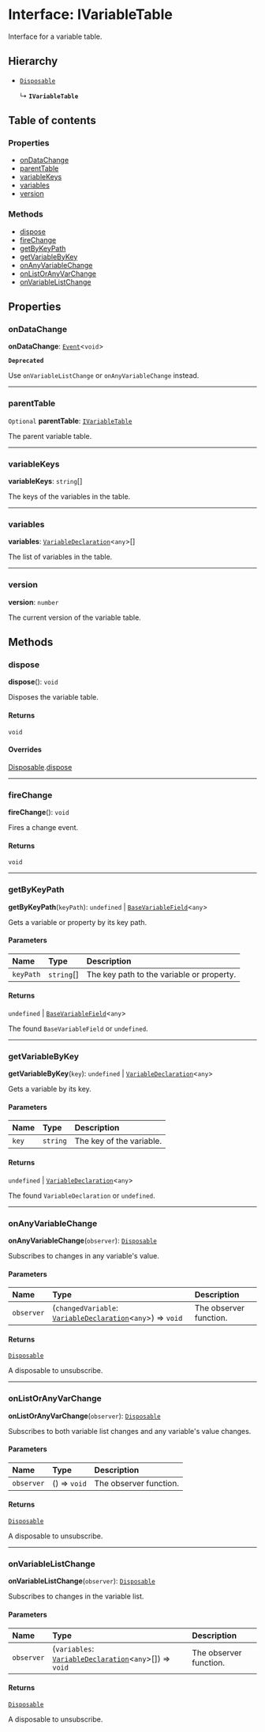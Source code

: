 # Interface: IVariableTable

Interface for a variable table.

## Hierarchy

* [`Disposable`](/auto-docs/fixed-layout-editor/interfaces/Disposable-1.md)

  ↳ **`IVariableTable`**

## Table of contents

### Properties

* [onDataChange](/auto-docs/fixed-layout-editor/interfaces/IVariableTable.md#ondatachange)
* [parentTable](/auto-docs/fixed-layout-editor/interfaces/IVariableTable.md#parenttable)
* [variableKeys](/auto-docs/fixed-layout-editor/interfaces/IVariableTable.md#variablekeys)
* [variables](/auto-docs/fixed-layout-editor/interfaces/IVariableTable.md#variables)
* [version](/auto-docs/fixed-layout-editor/interfaces/IVariableTable.md#version)

### Methods

* [dispose](/auto-docs/fixed-layout-editor/interfaces/IVariableTable.md#dispose)
* [fireChange](/auto-docs/fixed-layout-editor/interfaces/IVariableTable.md#firechange)
* [getByKeyPath](/auto-docs/fixed-layout-editor/interfaces/IVariableTable.md#getbykeypath)
* [getVariableByKey](/auto-docs/fixed-layout-editor/interfaces/IVariableTable.md#getvariablebykey)
* [onAnyVariableChange](/auto-docs/fixed-layout-editor/interfaces/IVariableTable.md#onanyvariablechange)
* [onListOrAnyVarChange](/auto-docs/fixed-layout-editor/interfaces/IVariableTable.md#onlistoranyvarchange)
* [onVariableListChange](/auto-docs/fixed-layout-editor/interfaces/IVariableTable.md#onvariablelistchange)

## Properties

### onDataChange

**onDataChange**: [`Event`](/auto-docs/fixed-layout-editor/interfaces/Event-1.md)<`void`>

**`Deprecated`**

Use `onVariableListChange` or `onAnyVariableChange` instead.

***

### parentTable

`Optional` **parentTable**: [`IVariableTable`](/auto-docs/fixed-layout-editor/interfaces/IVariableTable.md)

The parent variable table.

***

### variableKeys

**variableKeys**: `string`\[]

The keys of the variables in the table.

***

### variables

**variables**: [`VariableDeclaration`](/auto-docs/fixed-layout-editor/classes/VariableDeclaration.md)<`any`>\[]

The list of variables in the table.

***

### version

**version**: `number`

The current version of the variable table.

## Methods

### dispose

**dispose**(): `void`

Disposes the variable table.

#### Returns

`void`

#### Overrides

[Disposable](/auto-docs/fixed-layout-editor/interfaces/Disposable-1.md).[dispose](/auto-docs/fixed-layout-editor/interfaces/Disposable-1.md#dispose)

***

### fireChange

**fireChange**(): `void`

Fires a change event.

#### Returns

`void`

***

### getByKeyPath

**getByKeyPath**(`keyPath`): `undefined` | [`BaseVariableField`](/auto-docs/fixed-layout-editor/classes/BaseVariableField.md)<`any`>

Gets a variable or property by its key path.

#### Parameters

| Name | Type | Description |
| :------ | :------ | :------ |
| `keyPath` | `string`\[] | The key path to the variable or property. |

#### Returns

`undefined` | [`BaseVariableField`](/auto-docs/fixed-layout-editor/classes/BaseVariableField.md)<`any`>

The found `BaseVariableField` or `undefined`.

***

### getVariableByKey

**getVariableByKey**(`key`): `undefined` | [`VariableDeclaration`](/auto-docs/fixed-layout-editor/classes/VariableDeclaration.md)<`any`>

Gets a variable by its key.

#### Parameters

| Name | Type | Description |
| :------ | :------ | :------ |
| `key` | `string` | The key of the variable. |

#### Returns

`undefined` | [`VariableDeclaration`](/auto-docs/fixed-layout-editor/classes/VariableDeclaration.md)<`any`>

The found `VariableDeclaration` or `undefined`.

***

### onAnyVariableChange

**onAnyVariableChange**(`observer`): [`Disposable`](/auto-docs/fixed-layout-editor/interfaces/Disposable-1.md)

Subscribes to changes in any variable's value.

#### Parameters

| Name | Type | Description |
| :------ | :------ | :------ |
| `observer` | (`changedVariable`: [`VariableDeclaration`](/auto-docs/fixed-layout-editor/classes/VariableDeclaration.md)<`any`>) => `void` | The observer function. |

#### Returns

[`Disposable`](/auto-docs/fixed-layout-editor/interfaces/Disposable-1.md)

A disposable to unsubscribe.

***

### onListOrAnyVarChange

**onListOrAnyVarChange**(`observer`): [`Disposable`](/auto-docs/fixed-layout-editor/interfaces/Disposable-1.md)

Subscribes to both variable list changes and any variable's value changes.

#### Parameters

| Name | Type | Description |
| :------ | :------ | :------ |
| `observer` | () => `void` | The observer function. |

#### Returns

[`Disposable`](/auto-docs/fixed-layout-editor/interfaces/Disposable-1.md)

A disposable to unsubscribe.

***

### onVariableListChange

**onVariableListChange**(`observer`): [`Disposable`](/auto-docs/fixed-layout-editor/interfaces/Disposable-1.md)

Subscribes to changes in the variable list.

#### Parameters

| Name | Type | Description |
| :------ | :------ | :------ |
| `observer` | (`variables`: [`VariableDeclaration`](/auto-docs/fixed-layout-editor/classes/VariableDeclaration.md)<`any`>\[]) => `void` | The observer function. |

#### Returns

[`Disposable`](/auto-docs/fixed-layout-editor/interfaces/Disposable-1.md)

A disposable to unsubscribe.
